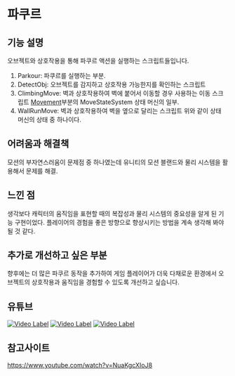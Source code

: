 # 파쿠르

## 기능 설명
 오브젝트와 상호작용을 통해 파쿠르 액션을 실행하는 스크립트들입니다.
 1. Parkour: 파쿠르를 실행하는 부분.
 2. DetectObj: 오브젝트를 감지하고 상호작용 가능한지를 확인하는 스크립트
 3. ClimbingMove: 벽과 상호작용하여 벽에 붙어서 이동할 경우 사용하는 이동 스크립트 [Movement](https://github.com/Jealousing/Unity_PublicRepositories/tree/main/Movement%26Parkour/Movement)부분의 MoveStateSystem 상태 머신의 일부.
 4. WallRunMove: 벽과 상호작용하여 벽을 옆으로 달리는 스크립트 위와 같이 상태 머신의 상태 중 하나이다.

## 어려움과 해결책
 모션의 부자연스러움이 문제점 중 하나였는데 유니티의 모션 블랜드와 물리 시스템을 활용해서 문제를 해결.
 
## 느낀 점
 생각보다 캐릭터의 움직임을 표현할 때의 복잡성과 물리 시스템의 중요성을 알게 된 기능 구현이었다. 플레이어의 경험을 좋은 방향으로 향상시키는 방법을 계속 생각해 봐야 될 것 같다.
 
## 추가로 개선하고 싶은 부분
 향후에는 더 많은 파쿠르 동작을 추가하여 게임 플레이어가 더욱 다채로운 환경에서 오브젝트의 상호작용과 움직임을 경험할 수 있도록 개선하고 싶습니다.
 
## 유튜브
 [![Video Label](http://img.youtube.com/vi/EYN2fzU7DL0/0.jpg)](https://youtu.be/EYN2fzU7DL0)
  [![Video Label](http://img.youtube.com/vi/CRVVccDX3OA/0.jpg)](https://youtu.be/CRVVccDX3OA)
   [![Video Label](http://img.youtube.com/vi/aTqfrje6apk/0.jpg)](https://youtu.be/aTqfrje6apk)
 
## 참고사이트
https://www.youtube.com/watch?v=NuaKgcXIoJ8
